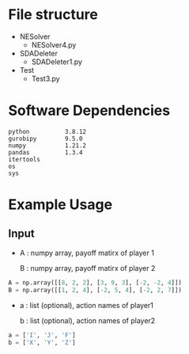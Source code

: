 # File structure

* NESolver
  * NESolver4.py
* SDADeleter
  * SDADeleter1.py
* Test
  * Test3.py

# Software Dependencies

```
python 			3.8.12
gurobipy 		9.5.0
numpy 			1.21.2
pandas			1.3.4
itertools
os
sys
```

# Example Usage

## Input

* A :  numpy array, payoff matirx of player 1

  B :  numpy array, payoff matirx of player 2

```python
A = np.array([[8, 2, 2], [3, 9, 3], [-2, -2, 4]])
B = np.array([[1, 2, 4], [-2, 5, 4], [-2, 2, 7]])
```

* a :  list (optional), action names of player1

  b :  list (optional), action names of player2

```python
a = ['I', 'J', 'F']
b = ['X', 'Y', 'Z']
```

